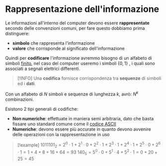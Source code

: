 # Rappresentazione dell'informazione
Le informazioni all'interno del computer devono essere **rappresentate** secondo delle convenzioni comuni, per fare questo dobbiamo prima distinguere:
- **simbolo** che rappresenta l'informazione
- **valore** che corrisponde al significato dell'informazione

Quindi per **codificare** l'informazione avremmo bisogno di un alfabeto di simboli <u>finito</u>, nel caso del computer useremo i simboli $\{0,1 \}$ , i quali sono associati a segnali elettrici differenti.

>[!INFO]
>Una **codifica** fornisce corrispondenza tra **sequenze** di simboli ed i **dati**.


Con un alfabeto di $N$ simboli e sequenze di lunghezza $k$, avrò: $N^{k}$ combinazioni.

Esistono 2 tipi generali di codifiche:
- **Non numeriche**: effettuate in maniera semi arbitraria, dato che basta fissare uno standard comune come  il <u>codice ASCII</u>
- **Numeriche**: devono essere più accurate in quanto devono avvenire delle operazioni con la rappresentazione in uso

>[!example]
>$1011101_2 = 2^0 \cdot 1 + 2^1 \cdot 0 + 2^2 \cdot 1 + 2^3 \cdot 1 + 2^4 \cdot 1 + 2^5 \cdot 0 + 2^6 \cdot 1 = 1+4+8+16+64=93$ 
>$140_5 = 5^0 \cdot 0 + 5^1 \cdot 4 + 5^2 \cdot 1 = 0+20+25 = 45$